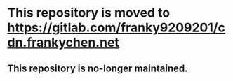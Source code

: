 # This repository is moved to https://gitlab.com/franky9209201/cdn.frankychen.net
## This repository is no-longer maintained.  

